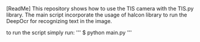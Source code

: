 [ReadMe]
This repository shows how to use the TIS camera with the TIS.py library.
The main script incorporate the usage of halcon library to run the DeepOcr for recognizing text in the image.

to run the script simply run:
'''
$ python main.py
'''
